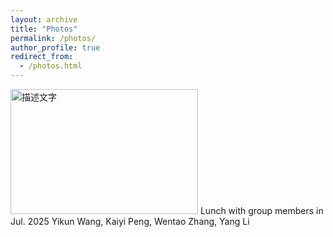 ```yaml
---
layout: archive
title: "Photos"
permalink: /photos/
author_profile: true
redirect_from: 
  - /photos.html
---
```



<img src="../images/2025_07_08.jpg" alt="描述文字" width="300" height="200">  
Lunch with group members in Jul. 2025  
Yikun Wang, Kaiyi Peng, Wentao Zhang, Yang Li
